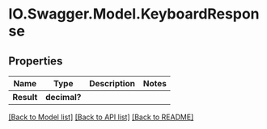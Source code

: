 # IO.Swagger.Model.KeyboardResponse
## Properties

Name | Type | Description | Notes
------------ | ------------- | ------------- | -------------
**Result** | **decimal?** |  | 

[[Back to Model list]](../README.md#documentation-for-models) [[Back to API list]](../README.md#documentation-for-api-endpoints) [[Back to README]](../README.md)

